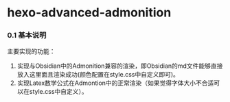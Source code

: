 # hexo-advanced-admonition
### 0.1 基本说明
主要实现的功能：
1. 实现与Obsidian中的Admonition兼容的渲染，即Obsidian的md文件能够直接放入这里面且渲染成功(颜色配置在style.css中自定义即可)。
2. 实现Latex数学公式在Admontion中的正常渲染（如果觉得字体大小不合适可以在style.css中自定义）。